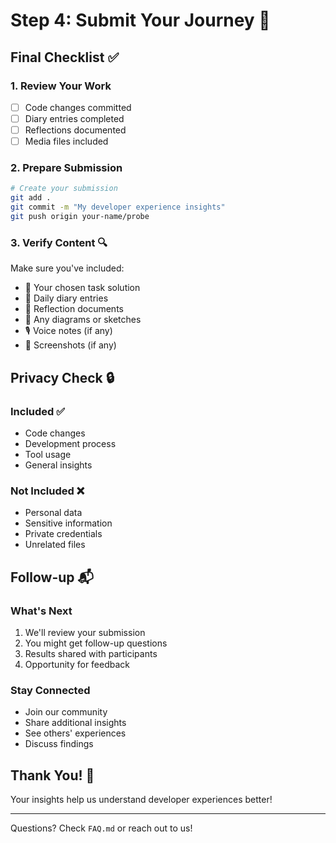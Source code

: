 # Step 4: Submit Your Journey 🚀

## Final Checklist ✅

### 1. Review Your Work
- [ ] Code changes committed
- [ ] Diary entries completed
- [ ] Reflections documented
- [ ] Media files included

### 2. Prepare Submission
```bash
# Create your submission
git add .
git commit -m "My developer experience insights"
git push origin your-name/probe
```

### 3. Verify Content 🔍
Make sure you've included:
- 📝 Your chosen task solution
- 📖 Daily diary entries
- 💭 Reflection documents
- 🎨 Any diagrams or sketches
- 🎙️ Voice notes (if any)
- 📸 Screenshots (if any)

## Privacy Check 🔒

### Included ✅
- Code changes
- Development process
- Tool usage
- General insights

### Not Included ❌
- Personal data
- Sensitive information
- Private credentials
- Unrelated files

## Follow-up 📬

### What's Next
1. We'll review your submission
2. You might get follow-up questions
3. Results shared with participants
4. Opportunity for feedback

### Stay Connected
- Join our community
- Share additional insights
- See others' experiences
- Discuss findings

## Thank You! 🎉
Your insights help us understand developer experiences better!

---
Questions? Check `FAQ.md` or reach out to us!

